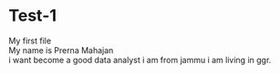 # Test-1
My first file
<br>
My name is Prerna Mahajan
<br>
i want become a good data analyst
i am from jammu
i am living in ggr.
